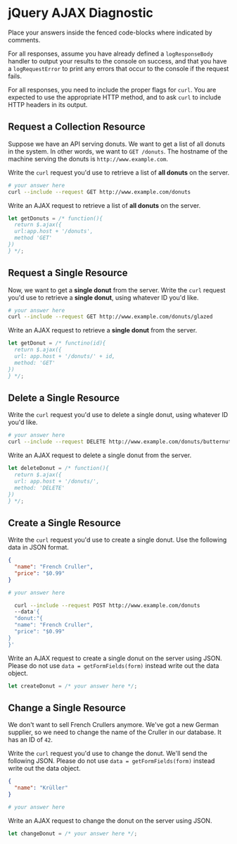 # jQuery AJAX Diagnostic

Place your answers inside the fenced code-blocks where indicated by comments.

For all responses,  assume you have already defined a `logResponseBody` handler
to output your results to the console on success, and that you have a
`logRequestError` to print any errors that occur to the console if the request
fails.

For all responses, you need to include the proper flags for `curl`. You are
expected to use the appropriate HTTP method, and to ask `curl` to include HTTP
headers in its output.

## Request a Collection Resource

Suppose we have an API serving donuts. We want to get a list of all donuts in
the system. In other words, we want to `GET /donuts`. The hostname of the
machine serving the donuts is `http://www.example.com`.

Write the `curl` request you'd use to retrieve a list of **all donuts** on the
server.

```sh
# your answer here
curl --include --request GET http://www.example.com/donuts
```

Write an AJAX request to retrieve a list of **all donuts** on the server.

```js
let getDonuts = /* function(){
  return $.ajax({
  url:app.host + '/donuts',
  method 'GET'
})
} */;
```

## Request a Single Resource

Now, we want to get a **single donut** from the server. Write the `curl` request
you'd use to retrieve a **single donut**, using whatever ID you'd like.

```sh
# your answer here
curl --include --request GET http://www.example.com/donuts/glazed
```

Write an AJAX request to retrieve a **single donut** from the server.

```js
let getDonut = /* functino(id){
  return $.ajax({
  url: app.host + '/donuts/' + id,
  method: 'GET'
})
} */;
```

## Delete a Single Resource

Write the `curl` request you'd use to delete a single donut, using whatever
ID you'd like.

```sh
# your answer here
curl --include --request DELETE http://www.example.com/donuts/butternut
```

Write an AJAX request to delete a single donut from the server.

```js
let deleteDonut = /* function(){
  return $.ajax({
  url: app.host + '/donuts/',
  method: 'DELETE'
})
} */;
```

## Create a Single Resource

Write the `curl` request you'd use to create a single donut. Use the following
data in JSON format.

```json
{
  "name": "French Cruller",
  "price": "$0.99"
}
```

```sh
# your answer here

  curl --include --request POST http://www.example.com/donuts
  --data'{
  "donut:"{
  "name": "French Cruller",
  "price": "$0.99"
}
}'
```

Write an AJAX request to create a single donut on the server using JSON. Please
do not use `data = getFormFields(form)` instead write out the data object.

```js
let createDonut = /* your answer here */;
```

## Change a Single Resource

We don't want to sell French Crullers anymore. We've got a new German supplier,
so we need to change the name of the Cruller in our database. It has an ID of
`42`.

Write the `curl` request you'd use to change the donut. We'll send the following
JSON. Please do not use `data = getFormFields(form)` instead write out the data
object.

```json
{
  "name": "Krüller"
}
```

```sh
# your answer here
```

Write an AJAX request to change the donut on the server using JSON.

```js
let changeDonut = /* your answer here */;
```
